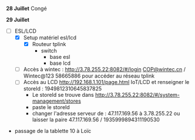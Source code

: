 **28 Juillet**
Congé

**29 Juillet**
- [ ] ESL/LCD
    - [x] Setup matériel esl/lcd
        - [x] Routeur tplink
            - switch
                - base esl
                - base lcd
    - [ ] Accès à wintec  : http://3.78.255.22:8082/#/login COP@wintec.cn / Wintec@123
        58665886 pour accéder au réseau tplink
    - [ ] Accès au LCD http://192.168.1.101/page.html IoT/LCD et renseigner le storeId : 1949812310645837825
        - Le storeId se trouve dans http://3.78.255.22:8082/#/system-management/stores
        - paste le storeId 
        - changer l'adresse serveur de : 47.117.169.56 à  3.78.255.22
                        ou laisser la paire 47.117.169.56 / 1935999894311190530
- passage de la tablette 10 à Loïc